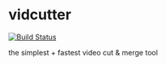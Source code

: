 # vidcutter

[![Build Status](https://travis-ci.org/UnitedRPMs/vidcutter.svg?branch=master)](https://travis-ci.org/UnitedRPMs/vidcutter)

the simplest + fastest video cut & merge tool
